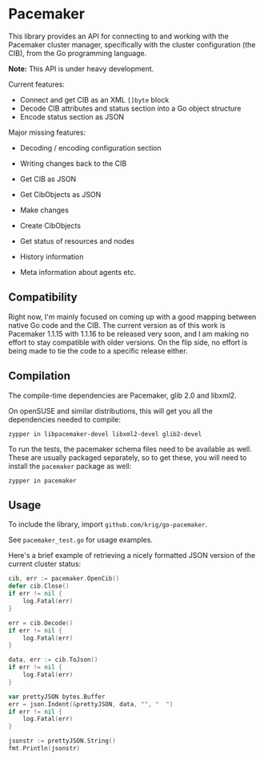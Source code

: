 # Pacemaker

This library provides an API for connecting to and working with the
Pacemaker cluster manager, specifically with the cluster configuration
(the CIB), from the Go programming language.

**Note:** This API is under heavy development.

Current features:

* Connect and get CIB as an XML `[]byte` block
* Decode CIB attributes and status section into a Go object structure
* Encode status section as JSON

Major missing features:

* Decoding / encoding configuration section
* Writing changes back to the CIB


* Get CIB as JSON
* Get CibObjects as JSON
* Make changes
* Create CibObjects
* Get status of resources and nodes
* History information
* Meta information about agents etc.



## Compatibility

Right now, I'm mainly focused on coming up with a good mapping between
native Go code and the CIB. The current version as of this work is
Pacemaker 1.1.15 with 1.1.16 to be released very soon, and I am making
no effort to stay compatible with older versions. On the flip side, no
effort is being made to tie the code to a specific release either.

## Compilation

The compile-time dependencies are Pacemaker, glib 2.0 and libxml2.

On openSUSE and similar distributions, this will get you all the
dependencies needed to compile:

    zypper in libpacemaker-devel libxml2-devel glib2-devel

To run the tests, the pacemaker schema files need to be available as
well. These are usually packaged separately, so to get these, you will
need to install the `pacemaker` package as well:

    zypper in pacemaker

## Usage

To include the library, import `github.com/krig/go-pacemaker`.

See `pacemaker_test.go` for usage examples.

Here's a brief example of retrieving a nicely formatted JSON version
of the current cluster status:

```go
cib, err := pacemaker.OpenCib()
defer cib.Close()
if err != nil {
	log.Fatal(err)
}

err = cib.Decode()
if err != nil {
    log.Fatal(err)
}

data, err := cib.ToJson()
if err != nil {
    log.Fatal(err)
}

var prettyJSON bytes.Buffer
err = json.Indent(&prettyJSON, data, "", "  ")
if err != nil {
    log.Fatal(err)
}

jsonstr := prettyJSON.String()
fmt.Println(jsonstr)
```

